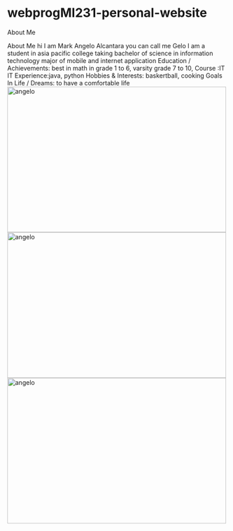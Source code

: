 # webprogMI231-personal-website 
About Me

<!DOCTYPE html>
<html>
<body>
    <p>
     About Me
        hi I am Mark Angelo Alcantara you can call me Gelo 
        I am a student in asia pacific college taking bachelor of science in information technology major of mobile and internet application 
   Education / Achievements: best in math in grade 1 to 6, varsity grade 7 to 10,
    Course :IT
    IT Experience:java, python
    Hobbies & Interests: baskertball, cooking
   Goals In Life / Dreams: to have a comfortable life 
<img src="https://scontent.fmnl17-2.fna.fbcdn.net/v/t39.30808-1/449420378_849378483708106_6656086595148755740_n.jpg?stp=dst-jpg_s200x200&_nc_cat=107&ccb=1-7&_nc_sid=0ecb9b&_nc_ohc=iKwEcTBw_0wQ7kNvgEgwmws&_nc_zt=24&_nc_ht=scontent.fmnl17-2.fna&_nc_gid=ArripPiuQH7NFFXuqEHK6KT&oh=00_AYCrkl8yVNqk8lvYQrLcXDl2J_RLOSvOeNo895fp1r9AOQ&oe=675357DF" alt="angelo" width="500" height="333">

<img src="https://scontent.fmnl17-5.fna.fbcdn.net/v/t39.30808-6/355227732_649619857017304_5321897381431122998_n.jpg?stp=dst-jpg_s206x206_tt6&_nc_cat=110&ccb=1-7&_nc_sid=fe5ecc&_nc_eui2=AeG8c_2FlAGgYsv7xdpKJJVisXaRbtLSX8GxdpFu0tJfwa3XewpskEJHq2xp8bIhYK8kUKzIXvaKpBvKCP7O-Hqd&_nc_ohc=KZRjRTEnfNUQ7kNvgHBdNOE&_nc_oc=Adhojl0bJrWvH6AMJjk0qc0hfyLWqG5v_O1KWEgcaQ_MAN5fmYMrxRDqHOv_Ey33dwY&_nc_zt=23&_nc_ht=scontent.fmnl17-5.fna&_nc_gid=AH5r6UqNUAM38xuONRShMzK&oh=00_AYBCI5gZTkeLQ8V0ZDHJhx3NJFTrIivfV8yvEA_MBPoaJQ&oe=6766AC24" alt="angelo" width="500" height="333">

<img src="https://scontent.fmnl17-4.fna.fbcdn.net/v/t39.30808-6/336807802_748637670082197_3691902502647423786_n.jpg?_nc_cat=104&ccb=1-7&_nc_sid=a5f93a&_nc_eui2=AeEsyrt2DLPspr0jayMg_YrXDiqFcD6SpzkOKoVwPpKnObZlBlaMkVmdteH9JrOUL6sk-tkO4dqlczjkVax68wWL&_nc_ohc=biO2S-RW0zQQ7kNvgFBAYoQ&_nc_oc=AdiORR3W_plGwvAnMv7AerbydcvjRXo6v9PzgKuDHFku4fjCbHf1-CStKUCtwMAI_Dc&_nc_zt=23&_nc_ht=scontent.fmnl17-4.fna&_nc_gid=AldVYjSTqpMX-7AkJQa5rJy&oh=00_AYCnbBNueKYhEfYZODuKm0ah_G_yDaP1cMn3atcBtTygUg&oe=6766B1A2" alt="angelo" width="500" height="333">




